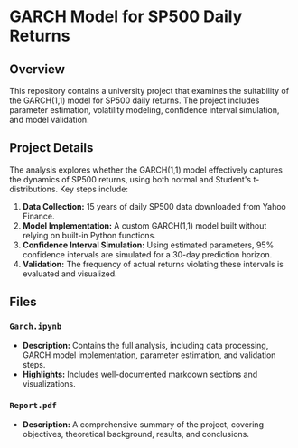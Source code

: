 # GARCH Model for SP500 Daily Returns

## Overview
This repository contains a university project that examines the suitability of the GARCH(1,1) model for SP500 daily returns. The project includes parameter estimation, volatility modeling, confidence interval simulation, and model validation.

## Project Details
The analysis explores whether the GARCH(1,1) model effectively captures the dynamics of SP500 returns, using both normal and Student's t-distributions. Key steps include:

1. **Data Collection:** 15 years of daily SP500 data downloaded from Yahoo Finance.
2. **Model Implementation:** A custom GARCH(1,1) model built without relying on built-in Python functions.
3. **Confidence Interval Simulation:** Using estimated parameters, 95% confidence intervals are simulated for a 30-day prediction horizon.
4. **Validation:** The frequency of actual returns violating these intervals is evaluated and visualized.

## Files
### `Garch.ipynb`
- **Description:** Contains the full analysis, including data processing, GARCH model implementation, parameter estimation, and validation steps.
- **Highlights:** Includes well-documented markdown sections and visualizations.

### `Report.pdf`
- **Description:** A comprehensive summary of the project, covering objectives, theoretical background, results, and conclusions.
